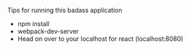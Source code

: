 Tips for running this badass application

- npm install
- webpack-dev-server
- Head on over to your localhost for react (localhost:8080)
